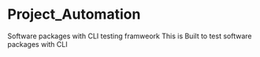 # Project_Automation
Software packages with CLI testing framweork
This is Built to test software packages with CLI 
